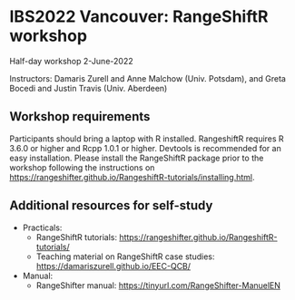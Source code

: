 # IBS2022 Vancouver: RangeShiftR workshop

Half-day workshop 2-June-2022

Instructors: Damaris Zurell and Anne Malchow (Univ. Potsdam), and Greta Bocedi and Justin Travis (Univ. Aberdeen)

## Workshop requirements
Participants should bring a laptop with R installed. RangeshiftR requires R 3.6.0 or higher and Rcpp 1.0.1 or higher. Devtools is recommended for an easy installation. Please install the RangeShiftR package prior to the workshop following the instructions on https://rangeshifter.github.io/RangeshiftR-tutorials/installing.html.

## Additional resources for self-study
* Practicals:
  * RangeShiftR tutorials: https://rangeshifter.github.io/RangeshiftR-tutorials/
  * Teaching material on RangeShiftR case studies: https://damariszurell.github.io/EEC-QCB/
* Manual:
  * RangeShifter manual: https://tinyurl.com/RangeShifter-ManuelEN  
